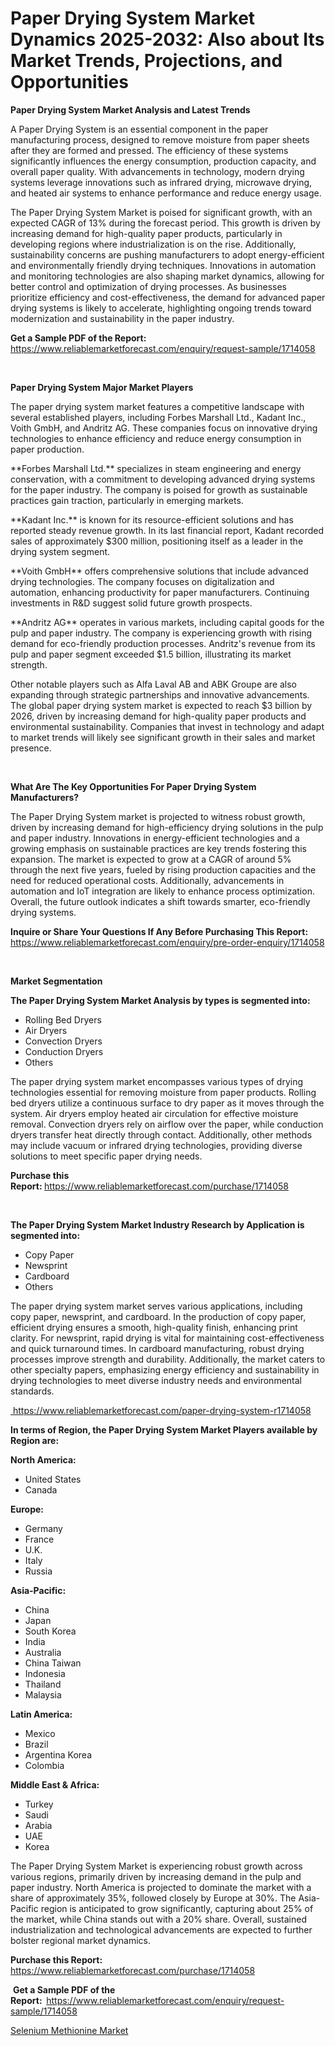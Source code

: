 <p><h1>Paper Drying System Market Dynamics 2025-2032: Also about Its Market Trends, Projections, and Opportunities</h1></p><p><strong>Paper Drying System Market Analysis and Latest Trends</strong></p>
<p><p>A Paper Drying System is an essential component in the paper manufacturing process, designed to remove moisture from paper sheets after they are formed and pressed. The efficiency of these systems significantly influences the energy consumption, production capacity, and overall paper quality. With advancements in technology, modern drying systems leverage innovations such as infrared drying, microwave drying, and heated air systems to enhance performance and reduce energy usage.</p><p>The Paper Drying System Market is poised for significant growth, with an expected CAGR of 13% during the forecast period. This growth is driven by increasing demand for high-quality paper products, particularly in developing regions where industrialization is on the rise. Additionally, sustainability concerns are pushing manufacturers to adopt energy-efficient and environmentally friendly drying techniques. Innovations in automation and monitoring technologies are also shaping market dynamics, allowing for better control and optimization of drying processes. As businesses prioritize efficiency and cost-effectiveness, the demand for advanced paper drying systems is likely to accelerate, highlighting ongoing trends toward modernization and sustainability in the paper industry.</p></p>
<p><strong>Get a Sample PDF of the Report:&nbsp;</strong> <a href="https://www.reliablemarketforecast.com/enquiry/request-sample/1714058?utm_campaign=2393&utm_medium=2&utm_source=Github&utm_content=ia&utm_term=28032025&utm_id=paper-drying-system">https://www.reliablemarketforecast.com/enquiry/request-sample/1714058</a></p>
<p>&nbsp;</p>
<p><strong>Paper Drying System Major Market Players</strong></p>
<p><p>The paper drying system market features a competitive landscape with several established players, including Forbes Marshall Ltd., Kadant Inc., Voith GmbH, and Andritz AG. These companies focus on innovative drying technologies to enhance efficiency and reduce energy consumption in paper production.</p><p>**Forbes Marshall Ltd.** specializes in steam engineering and energy conservation, with a commitment to developing advanced drying systems for the paper industry. The company is poised for growth as sustainable practices gain traction, particularly in emerging markets.</p><p>**Kadant Inc.** is known for its resource-efficient solutions and has reported steady revenue growth. In its last financial report, Kadant recorded sales of approximately $300 million, positioning itself as a leader in the drying system segment.</p><p>**Voith GmbH** offers comprehensive solutions that include advanced drying technologies. The company focuses on digitalization and automation, enhancing productivity for paper manufacturers. Continuing investments in R&D suggest solid future growth prospects.</p><p>**Andritz AG** operates in various markets, including capital goods for the pulp and paper industry. The company is experiencing growth with rising demand for eco-friendly production processes. Andritz's revenue from its pulp and paper segment exceeded $1.5 billion, illustrating its market strength.</p><p>Other notable players such as Alfa Laval AB and ABK Groupe are also expanding through strategic partnerships and innovative advancements. The global paper drying system market is expected to reach $3 billion by 2026, driven by increasing demand for high-quality paper products and environmental sustainability. Companies that invest in technology and adapt to market trends will likely see significant growth in their sales and market presence.</p></p>
<p>&nbsp;</p>
<p><strong>What Are The Key Opportunities For Paper Drying System Manufacturers?</strong></p>
<p><p>The Paper Drying System market is projected to witness robust growth, driven by increasing demand for high-efficiency drying solutions in the pulp and paper industry. Innovations in energy-efficient technologies and a growing emphasis on sustainable practices are key trends fostering this expansion. The market is expected to grow at a CAGR of around 5% through the next five years, fueled by rising production capacities and the need for reduced operational costs. Additionally, advancements in automation and IoT integration are likely to enhance process optimization. Overall, the future outlook indicates a shift towards smarter, eco-friendly drying systems.</p></p>
<p><strong>Inquire or Share Your Questions If Any Before Purchasing This Report:</strong> <a href="https://www.reliablemarketforecast.com/enquiry/pre-order-enquiry/1714058?utm_campaign=2393&utm_medium=2&utm_source=Github&utm_content=ia&utm_term=28032025&utm_id=paper-drying-system">https://www.reliablemarketforecast.com/enquiry/pre-order-enquiry/1714058</a></p>
<p>&nbsp;</p>
<p><strong>Market Segmentation</strong></p>
<p><strong>The Paper Drying System Market Analysis by types is segmented into:</strong></p>
<p><ul><li>Rolling Bed Dryers</li><li>Air Dryers</li><li>Convection Dryers</li><li>Conduction Dryers</li><li>Others</li></ul></p>
<p><p>The paper drying system market encompasses various types of drying technologies essential for removing moisture from paper products. Rolling bed dryers utilize a continuous surface to dry paper as it moves through the system. Air dryers employ heated air circulation for effective moisture removal. Convection dryers rely on airflow over the paper, while conduction dryers transfer heat directly through contact. Additionally, other methods may include vacuum or infrared drying technologies, providing diverse solutions to meet specific paper drying needs.</p></p>
<p><strong>Purchase this Report:&nbsp;</strong><a href="https://www.reliablemarketforecast.com/purchase/1714058?utm_campaign=2393&utm_medium=2&utm_source=Github&utm_content=ia&utm_term=28032025&utm_id=paper-drying-system">https://www.reliablemarketforecast.com/purchase/1714058</a></p>
<p>&nbsp;</p>
<p><strong>The Paper Drying System Market Industry Research by Application is segmented into:</strong></p>
<p><ul><li>Copy Paper</li><li>Newsprint</li><li>Cardboard</li><li>Others</li></ul></p>
<p><p>The paper drying system market serves various applications, including copy paper, newsprint, and cardboard. In the production of copy paper, efficient drying ensures a smooth, high-quality finish, enhancing print clarity. For newsprint, rapid drying is vital for maintaining cost-effectiveness and quick turnaround times. In cardboard manufacturing, robust drying processes improve strength and durability. Additionally, the market caters to other specialty papers, emphasizing energy efficiency and sustainability in drying technologies to meet diverse industry needs and environmental standards.</p></p>
<p><a href="https://www.reliablemarketforecast.com/paper-drying-system-r1714058?utm_campaign=2393&utm_medium=2&utm_source=Github&utm_content=ia&utm_term=28032025&utm_id=paper-drying-system">&nbsp;https://www.reliablemarketforecast.com/paper-drying-system-r1714058</a></p>
<p><strong>In terms of Region, the Paper Drying System Market Players available by Region are:</strong></p>
<p>
    <p> <strong> North America: </strong>
        <ul>
            <li>United States</li>
            <li>Canada</li>
        </ul>
        </p> 
    <p> <strong> Europe: </strong>
        <ul>
            <li>Germany</li>
            <li>France</li>
            <li>U.K.</li>
            <li>Italy</li>
            <li>Russia</li>
        </ul>
        </p> 
    <p> <strong> Asia-Pacific: </strong>
        <ul>
            <li>China</li>
            <li>Japan</li>
            <li>South Korea</li>
            <li>India</li>
            <li>Australia</li>
            <li>China Taiwan</li>
            <li>Indonesia</li>
            <li>Thailand</li>
            <li>Malaysia</li>
        </ul>
        </p> 
    <p> <strong> Latin America: </strong>
        <ul>
            <li>Mexico</li>
            <li>Brazil</li>
            <li>Argentina Korea</li>
            <li>Colombia</li>
        </ul>
        </p> 
    <p> <strong> Middle East & Africa: </strong>
        <ul>
            <li>Turkey</li>
            <li>Saudi</li>
            <li>Arabia</li>
            <li>UAE</li>
            <li>Korea</li>
        </ul>
    </p>
    </p>
<p><p>The Paper Drying System Market is experiencing robust growth across various regions, primarily driven by increasing demand in the pulp and paper industry. North America is projected to dominate the market with a share of approximately 35%, followed closely by Europe at 30%. The Asia-Pacific region is anticipated to grow significantly, capturing about 25% of the market, while China stands out with a 20% share. Overall, sustained industrialization and technological advancements are expected to further bolster regional market dynamics.</p></p>
<p><strong>Purchase this Report: </strong><a href="https://www.reliablemarketforecast.com/purchase/1714058?utm_campaign=2393&utm_medium=2&utm_source=Github&utm_content=ia&utm_term=28032025&utm_id=paper-drying-system">https://www.reliablemarketforecast.com/purchase/1714058</a></p>
<p>&nbsp;<strong>Get a Sample PDF of the Report:&nbsp;&nbsp;</strong><a href="https://www.reliablemarketforecast.com/enquiry/request-sample/1714058?utm_campaign=2393&utm_medium=2&utm_source=Github&utm_content=ia&utm_term=28032025&utm_id=paper-drying-system">https://www.reliablemarketforecast.com/enquiry/request-sample/1714058</a></p>
<p><strong></strong></p>
<p><p><a href="https://github.com/techerghalim/Market-Research-Report-List-1/blob/main/selenium-methionine-market.md?utm_campaign=2393&utm_medium=2&utm_source=Github&utm_content=ia&utm_term=28032025&utm_id=paper-drying-system">Selenium Methionine Market</a></p></p>